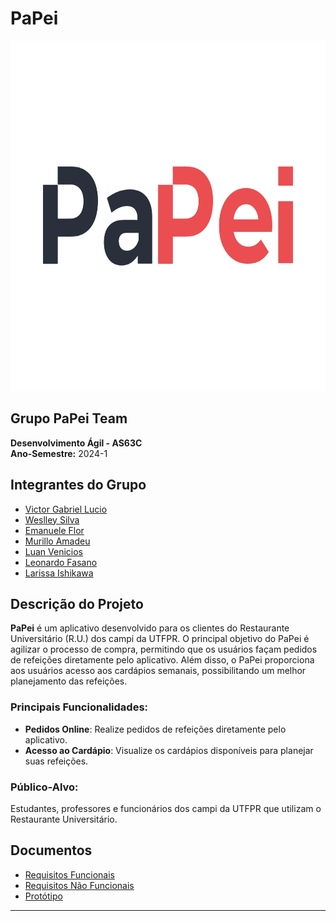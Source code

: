 # PaPei

<img src="PapeiLogo.png" height="560px">

## Grupo PaPei Team

**Desenvolvimento Ágil - AS63C**  
**Ano-Semestre:** 2024-1

## Integrantes do Grupo

- [Victor Gabriel Lucio](https://github.com/ieVictor)
- [Weslley Silva](https://github.com/weslleysilv4)
- [Emanuele Flor](https://github.com/emanueleflor)
- [Murillo Amadeu](https://github.com/amadeu-murillo)
- [Luan Venicios](https://github.com/luanvsalmeida)
- [Leonardo Fasano](https://github.com/Fasano18)
- [Larissa Ishikawa](https://github.com/larissaiishikawa)

## Descrição do Projeto

**PaPei** é um aplicativo desenvolvido para os clientes do Restaurante Universitário (R.U.) dos campi da UTFPR. O principal objetivo do PaPei é agilizar o processo de compra, permitindo que os usuários façam pedidos de refeições diretamente pelo aplicativo. Além disso, o PaPei proporciona aos usuários acesso aos cardápios semanais, possibilitando um melhor planejamento das refeições.

### Principais Funcionalidades:
- **Pedidos Online**: Realize pedidos de refeições diretamente pelo aplicativo.
- **Acesso ao Cardápio**: Visualize os cardápios disponíveis para planejar suas refeições.
  
### Público-Alvo:
Estudantes, professores e funcionários dos campi da UTFPR que utilizam o Restaurante Universitário.

## Documentos

- [Requisitos Funcionais](Requisitos%20de%20Usu%C3%A1rio/RF.md)
- [Requisitos Não Funcionais](Requisitos%20de%20Usu%C3%A1rio/RNF.md)
- [Protótipo](https://www.figma.com/proto/ppnmrdaS6OdGyS6AgajidL/PaPei?node-id=0-1&t=QS3DCQMDFFO0wqO6-1)

---
